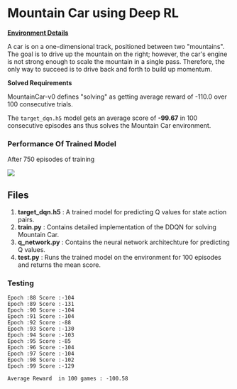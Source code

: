 # Mountain Car using Deep RL
**[Environment Details](https://github.com/openai/gym/wiki/MountainCar-v0)**

A car is on a one-dimensional track, positioned between two "mountains". The goal is to drive up the mountain on the right; however, the car's engine is not strong enough to scale the mountain in a single pass. Therefore, the only way to succeed is to drive back and forth to build up momentum.

**Solved Requirements**

MountainCar-v0 defines "solving" as getting average reward of -110.0 over 100 consecutive trials.

The `target_dqn.h5` model gets an average score of **-99.67** in 100 consecutive episodes ans thus solves the Mountain Car environment.

### Performance Of Trained Model

After 750 episodes of training

![](https://github.com/aksayushx/Mountain_Car-using-DDQN/blob/master/media/mountain_car.gif)

## Files
1. **target_dqn.h5** : A trained model for predicting Q values for state action pairs.
2. **train.py** : Contains detailed implementation of the DDQN for solving Mountain Car.
3. **q_network.py** : Contains the neural network architechture for predicting Q values.
4. **test.py** : Runs the trained model on the environment for 100 episodes and returns the mean score.

### Testing

```
Epoch :88 Score :-104
Epoch :89 Score :-131
Epoch :90 Score :-104
Epoch :91 Score :-104
Epoch :92 Score :-88
Epoch :93 Score :-130
Epoch :94 Score :-103
Epoch :95 Score :-85
Epoch :96 Score :-104
Epoch :97 Score :-104
Epoch :98 Score :-102
Epoch :99 Score :-129

Average Reward  in 100 games : -100.58
```
